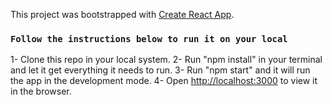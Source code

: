 This project was bootstrapped with [Create React App](https://github.com/facebook/create-react-app).


### `Follow the instructions below to run it on your local`

1- Clone this repo in your local system.
2- Run "npm install" in your terminal and let it get everything it needs to run.
3- Run "npm start" and it will run the app in the development mode.
4- Open [http://localhost:3000](http://localhost:3000) to view it in the browser.